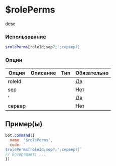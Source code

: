 # $rolePerms
desc
### Использование
```php
$rolePerms[roleId;sep?;';сервер?]
```

### Опции

| Опция | Описание | Тип | Обязательно |
|--------|-------------|------|----------|
| roleId |  |  | Да | 
| sep |  |  | Нет | 
| ' |  |  | Да |
| сервер |  |  | Нет |
## Пример(ы)

```javascript
bot.command({
  name: '$rolePerms',
  code: `
$rolePerms[roleId;sep?;';сервер?]`
// Возвращает: ...
})
```
